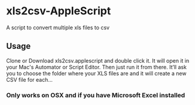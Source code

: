 # xls2csv-AppleScript
A script to convert multiple xls files to csv

## Usage
Clone or Download xls2csv.applescript and double click it. It will open it in your Mac's Automator or Script Editor. Then just run it from there.
It’ll ask you to choose the folder where your XLS files are and it will create a new CSV file for each...

### Only works on OSX and if you have Microsoft Excel installed
